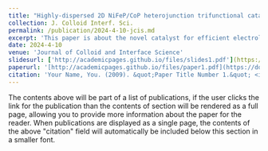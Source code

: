 ```yaml
---
title: "Highly-dispersed 2D NiFeP/CoP heterojunction trifunctional catalyst for efficient electrolysis of water and urea"
collection: J. Colloid Interf. Sci.
permalink: /publication/2024-4-10-jcis.md
excerpt: 'This paper is about the novel catalyst for efficient electrolysis of water and urea'
date: 2024-4-10
venue: 'Journal of Colloid and Interface Science'
slidesurl: ['http://academicpages.github.io/files/slides1.pdf'](https://doi.org/10.1016/j.jcis.2024.04.059)
paperurl: '[http://academicpages.github.io/files/paper1.pdf](https://doi.org/10.1016/j.jcis.2024.04.059)'
citation: 'Your Name, You. (2009). &quot;Paper Title Number 1.&quot; <i>Journal 1</i>. 1(1).'
---
```


The contents above will be part of a list of publications, if the user clicks the link for the publication than the contents of section will be rendered as a full page, allowing you to provide more information about the paper for the reader. When publications are displayed as a single page, the contents of the above "citation" field will automatically be included below this section in a smaller font.
